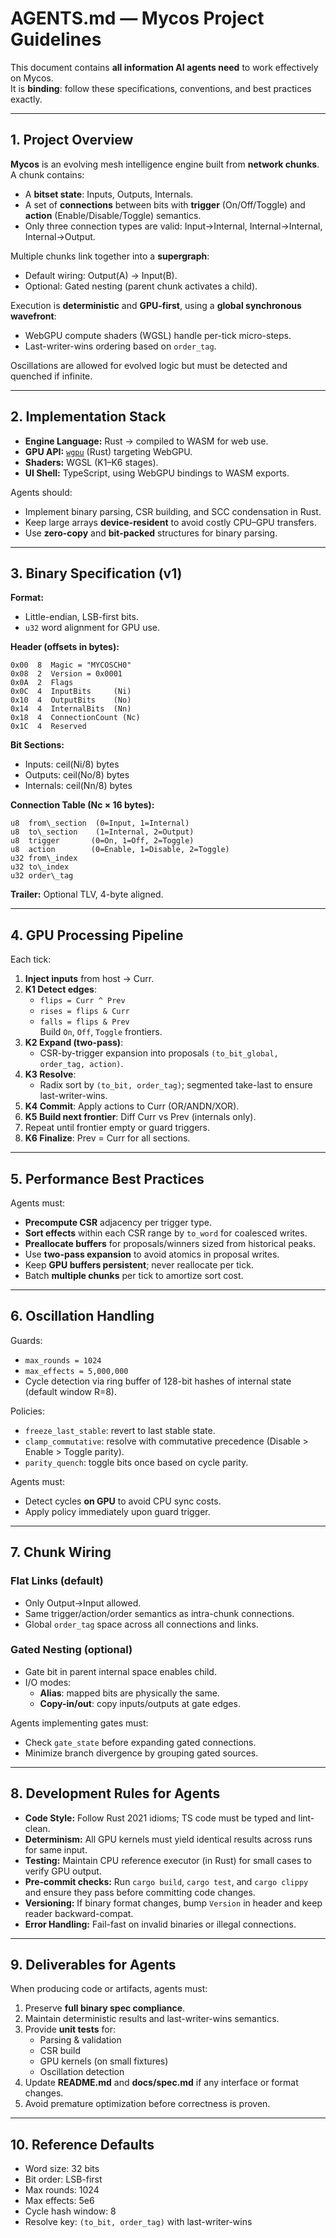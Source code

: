 # AGENTS.md — Mycos Project Guidelines

This document contains **all information AI agents need** to work effectively on Mycos.  
It is **binding**: follow these specifications, conventions, and best practices exactly.

---

## 1. Project Overview

**Mycos** is an evolving mesh intelligence engine built from **network chunks**.  
A chunk contains:
- A **bitset state**: Inputs, Outputs, Internals.
- A set of **connections** between bits with **trigger** (On/Off/Toggle) and **action** (Enable/Disable/Toggle) semantics.
- Only three connection types are valid: Input→Internal, Internal→Internal, Internal→Output.

Multiple chunks link together into a **supergraph**:
- Default wiring: Output(A) → Input(B).
- Optional: Gated nesting (parent chunk activates a child).

Execution is **deterministic** and **GPU-first**, using a **global synchronous wavefront**:
- WebGPU compute shaders (WGSL) handle per-tick micro-steps.
- Last-writer-wins ordering based on `order_tag`.

Oscillations are allowed for evolved logic but must be detected and quenched if infinite.

---

## 2. Implementation Stack

- **Engine Language:** Rust → compiled to WASM for web use.
- **GPU API:** [`wgpu`](https://github.com/gfx-rs/wgpu) (Rust) targeting WebGPU.
- **Shaders:** WGSL (K1–K6 stages).
- **UI Shell:** TypeScript, using WebGPU bindings to WASM exports.

Agents should:
- Implement binary parsing, CSR building, and SCC condensation in Rust.
- Keep large arrays **device-resident** to avoid costly CPU–GPU transfers.
- Use **zero-copy** and **bit-packed** structures for binary parsing.

---

## 3. Binary Specification (v1)

**Format:**
- Little-endian, LSB-first bits.
- `u32` word alignment for GPU use.

**Header (offsets in bytes):**
```
0x00  8  Magic = "MYCOSCH0"
0x08  2  Version = 0x0001
0x0A  2  Flags
0x0C  4  InputBits     (Ni)
0x10  4  OutputBits    (No)
0x14  4  InternalBits  (Nn)
0x18  4  ConnectionCount (Nc)
0x1C  4  Reserved
```

**Bit Sections:**
- Inputs: ceil(Ni/8) bytes
- Outputs: ceil(No/8) bytes
- Internals: ceil(Nn/8) bytes

**Connection Table (Nc × 16 bytes):**
```
u8  from\_section  (0=Input, 1=Internal)
u8  to\_section    (1=Internal, 2=Output)
u8  trigger       (0=On, 1=Off, 2=Toggle)
u8  action        (0=Enable, 1=Disable, 2=Toggle)
u32 from\_index
u32 to\_index
u32 order\_tag
```

**Trailer:** Optional TLV, 4-byte aligned.

---

## 4. GPU Processing Pipeline

Each tick:

1. **Inject inputs** from host → Curr.
2. **K1 Detect edges**:  
   - `flips = Curr ^ Prev`  
   - `rises = flips & Curr`  
   - `falls = flips & Prev`  
   Build `On`, `Off`, `Toggle` frontiers.
3. **K2 Expand (two-pass)**:  
   - CSR-by-trigger expansion into proposals `(to_bit_global, order_tag, action)`.
4. **K3 Resolve**:  
   - Radix sort by `(to_bit, order_tag)`; segmented take-last to ensure last-writer-wins.
5. **K4 Commit**: Apply actions to Curr (OR/ANDN/XOR).
6. **K5 Build next frontier**: Diff Curr vs Prev (internals only).
7. Repeat until frontier empty or guard triggers.
8. **K6 Finalize**: Prev = Curr for all sections.

---

## 5. Performance Best Practices

Agents must:
- **Precompute CSR** adjacency per trigger type.
- **Sort effects** within each CSR range by `to_word` for coalesced writes.
- **Preallocate buffers** for proposals/winners sized from historical peaks.
- Use **two-pass expansion** to avoid atomics in proposal writes.
- Keep **GPU buffers persistent**; never reallocate per tick.
- Batch **multiple chunks** per tick to amortize sort cost.

---

## 6. Oscillation Handling

Guards:
- `max_rounds = 1024`
- `max_effects = 5,000,000`
- Cycle detection via ring buffer of 128-bit hashes of internal state (default window R=8).

Policies:
- `freeze_last_stable`: revert to last stable state.
- `clamp_commutative`: resolve with commutative precedence (Disable > Enable > Toggle parity).
- `parity_quench`: toggle bits once based on cycle parity.

Agents must:
- Detect cycles **on GPU** to avoid CPU sync costs.
- Apply policy immediately upon guard trigger.

---

## 7. Chunk Wiring

### Flat Links (default)
- Only Output→Input allowed.
- Same trigger/action/order semantics as intra-chunk connections.
- Global `order_tag` space across all connections and links.

### Gated Nesting (optional)
- Gate bit in parent internal space enables child.
- I/O modes:
  - **Alias**: mapped bits are physically the same.
  - **Copy-in/out**: copy inputs/outputs at gate edges.

Agents implementing gates must:
- Check `gate_state` before expanding gated connections.
- Minimize branch divergence by grouping gated sources.

---

## 8. Development Rules for Agents

- **Code Style:** Follow Rust 2021 idioms; TS code must be typed and lint-clean.
- **Determinism:** All GPU kernels must yield identical results across runs for same input.
- **Testing:** Maintain CPU reference executor (in Rust) for small cases to verify GPU output.
- **Pre-commit checks:** Run `cargo build`, `cargo test`, and `cargo clippy` and ensure they pass before committing code changes.
- **Versioning:** If binary format changes, bump `Version` in header and keep reader backward-compat.
- **Error Handling:** Fail-fast on invalid binaries or illegal connections.

---

## 9. Deliverables for Agents

When producing code or artifacts, agents must:
1. Preserve **full binary spec compliance**.
2. Maintain deterministic results and last-writer-wins semantics.
3. Provide **unit tests** for:
   - Parsing & validation
   - CSR build
   - GPU kernels (on small fixtures)
   - Oscillation detection
4. Update **README.md** and **docs/spec.md** if any interface or format changes.
5. Avoid premature optimization before correctness is proven.

---

## 10. Reference Defaults

- Word size: 32 bits
- Bit order: LSB-first
- Max rounds: 1024
- Max effects: 5e6
- Cycle hash window: 8
- Resolve key: `(to_bit, order_tag)` with last-writer-wins
